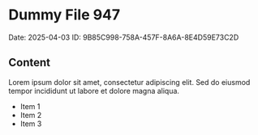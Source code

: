 # Dummy File 947

Date: 2025-04-03
ID: 9B85C998-758A-457F-8A6A-8E4D59E73C2D

## Content

Lorem ipsum dolor sit amet, consectetur adipiscing elit.
Sed do eiusmod tempor incididunt ut labore et dolore magna aliqua.

* Item 1
* Item 2
* Item 3
